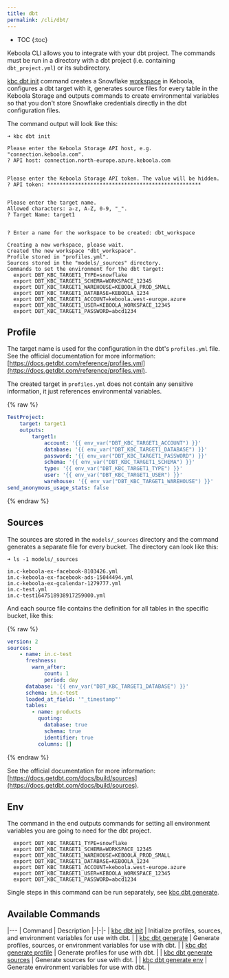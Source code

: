 ```yaml
---
title: dbt
permalink: /cli/dbt/
---
```


* TOC
{:toc}

Keboola CLI allows you to integrate with your dbt project. The commands must be run in a directory with a dbt project 
(i.e. containing `dbt_project.yml`) or its subdirectory.

[kbc dbt init](/cli/commands/dbt/init/) command creates a Snowflake [workspace](https://help.keboola.com/transformations/workspace/)
in Keboola, configures a dbt target with it, generates source files for every table in the Keboola Storage and outputs
commands to create environmental variables so that you don't store Snowflake credentials directly in the dbt configuration files. 

The command output will look like this:

```
➜ kbc dbt init

Please enter the Keboola Storage API host, e.g. "connection.keboola.com".
? API host: connection.north-europe.azure.keboola.com


Please enter the Keboola Storage API token. The value will be hidden.
? API token: **************************************************


Please enter the target name.
Allowed characters: a-z, A-Z, 0-9, "_".
? Target Name: target1


? Enter a name for the workspace to be created: dbt_workspace

Creating a new workspace, please wait.
Created the new workspace "dbt_workspace".
Profile stored in "profiles.yml".
Sources stored in the "models/_sources" directory.
Commands to set the environment for the dbt target:
  export DBT_KBC_TARGET1_TYPE=snowflake
  export DBT_KBC_TARGET1_SCHEMA=WORKSPACE_12345
  export DBT_KBC_TARGET1_WAREHOUSE=KEBOOLA_PROD_SMALL
  export DBT_KBC_TARGET1_DATABASE=KEBOOLA_1234
  export DBT_KBC_TARGET1_ACCOUNT=keboola.west-europe.azure
  export DBT_KBC_TARGET1_USER=KEBOOLA_WORKSPACE_12345
  export DBT_KBC_TARGET1_PASSWORD=abcd1234
```

## Profile

The target name is used for the configuration in the dbt's `profiles.yml` file. See the official documentation for more information: [https://docs.getdbt.com/reference/profiles.yml](https://docs.getdbt.com/reference/profiles.yml).

The created target in `profiles.yml` does not contain any sensitive information, it just references environmental variables. 

{% raw  %}
```yaml
TestProject:
    target: target1
    outputs:
        target1:
            account: '{{ env_var("DBT_KBC_TARGET1_ACCOUNT") }}'
            database: '{{ env_var("DBT_KBC_TARGET1_DATABASE") }}'
            password: '{{ env_var("DBT_KBC_TARGET1_PASSWORD") }}'
            schema: '{{ env_var("DBT_KBC_TARGET1_SCHEMA") }}'
            type: '{{ env_var("DBT_KBC_TARGET1_TYPE") }}'
            user: '{{ env_var("DBT_KBC_TARGET1_USER") }}'
            warehouse: '{{ env_var("DBT_KBC_TARGET1_WAREHOUSE") }}'
send_anonymous_usage_stats: false
```
{% endraw %}

## Sources

The sources are stored in the `models/_sources` directory and the command generates a separate file for every bucket. The directory
can look like this:

```
➜ ls -1 models/_sources

in.c-keboola-ex-facebook-8103426.yml
in.c-keboola-ex-facebook-ads-15044494.yml
in.c-keboola-ex-gcalendar-1279777.yml
in.c-test.yml
in.c-test1647518938917259000.yml
```

And each source file contains the definition for all tables in the specific bucket, like this:

{% raw  %}
```yaml
version: 2
sources:
    - name: in.c-test
      freshness:
        warn_after:
            count: 1
            period: day
      database: '{{ env_var("DBT_KBC_TARGET1_DATABASE") }}'
      schema: in.c-test
      loaded_at_field: '"_timestamp"'
      tables:
        - name: products
          quoting:
            database: true
            schema: true
            identifier: true
          columns: []
```
{% endraw %}

See the official documentation for more information: [https://docs.getdbt.com/docs/build/sources](https://docs.getdbt.com/docs/build/sources).

## Env

The command in the end outputs commands for setting all environment variables you are going to need for the dbt project.

```
  export DBT_KBC_TARGET1_TYPE=snowflake
  export DBT_KBC_TARGET1_SCHEMA=WORKSPACE_12345
  export DBT_KBC_TARGET1_WAREHOUSE=KEBOOLA_PROD_SMALL
  export DBT_KBC_TARGET1_DATABASE=KEBOOLA_1234
  export DBT_KBC_TARGET1_ACCOUNT=keboola.west-europe.azure
  export DBT_KBC_TARGET1_USER=KEBOOLA_WORKSPACE_12345
  export DBT_KBC_TARGET1_PASSWORD=abcd1234
  ```

Single steps in this command can be run separately, see [kbc dbt generate](/cli/commands/dbt/generate/).

## Available Commands

|---
| Command | Description
|-|-|-
| [kbc dbt init](/cli/commands/dbt/init/) | Initialize profiles, sources, and environment variables for use with dbt. |
| [kbc dbt generate](/cli/commands/dbt/generate/) | Generate profiles, sources, or environment variables for use with dbt. |
| [kbc dbt generate profile](/cli/commands/dbt/generate/profile/) | Generate profiles for use with dbt. |
| [kbc dbt generate sources](/cli/commands/dbt/generate/sources/) | Generate sources for use with dbt. |
| [kbc dbt generate env](/cli/commands/dbt/generate/env/) | Generate environment variables for use with dbt. |
